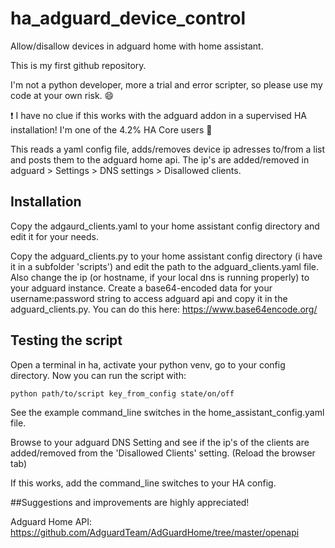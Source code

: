 # ha_adguard_device_control
Allow/disallow devices in adguard home with home assistant.

This is my first github repository.

I'm not a python developer, more a trial and error scripter, so please use my code at your own risk. :smile:

❗ I have no clue if this works with the adguard addon in a supervised HA installation!  I'm one of the 4.2% HA Core users 🙂

This reads a yaml config file, adds/removes device ip adresses to/from a list and posts them to the adguard home api.  The ip's are added/removed in adguard > Settings > DNS settings > Disallowed clients.

## Installation
Copy the adgaurd_clients.yaml to your home assistant config directory and edit it for your needs.

Copy the adguard_clients.py to your home assistant config directory (i have it in a subfolder 'scripts') and edit the path to the adguard_clients.yaml file.  Also change the ip (or hostname, if your local dns is running properly) to your adguard instance.  Create a base64-encoded data for your username:password string to access adguard api and copy it in the adguard_clients.py.  You can do this here: https://www.base64encode.org/ 

## Testing the script
Open a terminal in ha, activate your python venv, go to your config directory.  Now you can run the script with:
```
python path/to/script key_from_config state/on/off
```
See the example command_line switches in the home_assistant_config.yaml file.

Browse to your adguard DNS Setting and see if the ip's of the clients are added/removed from the 'Disallowed Clients' setting. (Reload the browser tab)

If this works, add the command_line switches to your HA config.

##Suggestions and improvements are highly appreciated!

Adguard Home API: https://github.com/AdguardTeam/AdGuardHome/tree/master/openapi
